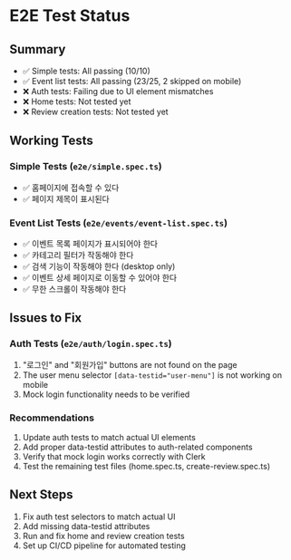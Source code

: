 # E2E Test Status

## Summary
- ✅ Simple tests: All passing (10/10)
- ✅ Event list tests: All passing (23/25, 2 skipped on mobile)
- ❌ Auth tests: Failing due to UI element mismatches
- ❌ Home tests: Not tested yet
- ❌ Review creation tests: Not tested yet

## Working Tests

### Simple Tests (`e2e/simple.spec.ts`)
- ✅ 홈페이지에 접속할 수 있다
- ✅ 페이지 제목이 표시된다

### Event List Tests (`e2e/events/event-list.spec.ts`)
- ✅ 이벤트 목록 페이지가 표시되어야 한다
- ✅ 카테고리 필터가 작동해야 한다
- ✅ 검색 기능이 작동해야 한다 (desktop only)
- ✅ 이벤트 상세 페이지로 이동할 수 있어야 한다
- ✅ 무한 스크롤이 작동해야 한다

## Issues to Fix

### Auth Tests (`e2e/auth/login.spec.ts`)
1. "로그인" and "회원가입" buttons are not found on the page
2. The user menu selector `[data-testid="user-menu"]` is not working on mobile
3. Mock login functionality needs to be verified

### Recommendations
1. Update auth tests to match actual UI elements
2. Add proper data-testid attributes to auth-related components
3. Verify that mock login works correctly with Clerk
4. Test the remaining test files (home.spec.ts, create-review.spec.ts)

## Next Steps
1. Fix auth test selectors to match actual UI
2. Add missing data-testid attributes
3. Run and fix home and review creation tests
4. Set up CI/CD pipeline for automated testing